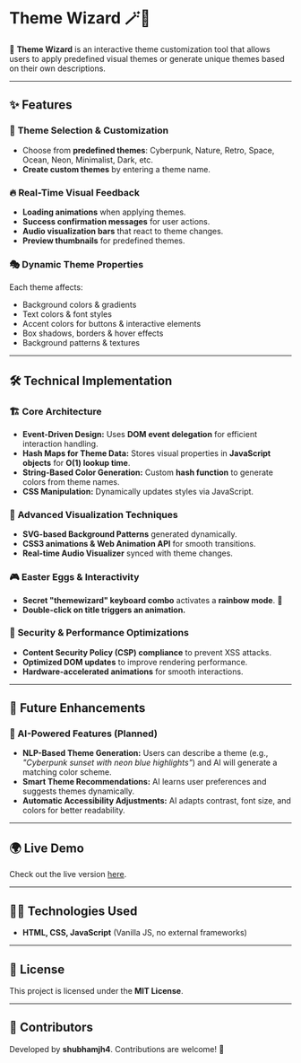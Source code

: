 # **Theme Wizard** 🪄🎨  
🚀 **Theme Wizard** is an interactive theme customization tool that allows users to apply predefined visual themes or generate unique themes based on their own descriptions.  

---

## **✨ Features**  

### 🎨 **Theme Selection & Customization**  
- Choose from **predefined themes**: Cyberpunk, Nature, Retro, Space, Ocean, Neon, Minimalist, Dark, etc.  
- **Create custom themes** by entering a theme name.  

### 🔥 **Real-Time Visual Feedback**  
- **Loading animations** when applying themes.  
- **Success confirmation messages** for user actions.  
- **Audio visualization bars** that react to theme changes.  
- **Preview thumbnails** for predefined themes.  

### 🎭 **Dynamic Theme Properties**  
Each theme affects:  
- Background colors & gradients  
- Text colors & font styles  
- Accent colors for buttons & interactive elements  
- Box shadows, borders & hover effects  
- Background patterns & textures  

---

## **🛠 Technical Implementation**  

### 🏗 **Core Architecture**  
- **Event-Driven Design:** Uses **DOM event delegation** for efficient interaction handling.  
- **Hash Maps for Theme Data:** Stores visual properties in **JavaScript objects** for **O(1) lookup time**.  
- **String-Based Color Generation:** Custom **hash function** to generate colors from theme names.  
- **CSS Manipulation:** Dynamically updates styles via JavaScript.  

### 🎨 **Advanced Visualization Techniques**  
- **SVG-based Background Patterns** generated dynamically.  
- **CSS3 animations & Web Animation API** for smooth transitions.  
- **Real-time Audio Visualizer** synced with theme changes.  

### 🎮 **Easter Eggs & Interactivity**  
- **Secret "themewizard" keyboard combo** activates a **rainbow mode**. 🌈  
- **Double-click on title triggers an animation.**  

### 🔐 **Security & Performance Optimizations**  
- **Content Security Policy (CSP) compliance** to prevent XSS attacks.  
- **Optimized DOM updates** to improve rendering performance.  
- **Hardware-accelerated animations** for smooth interactions.  

---

## **🚀 Future Enhancements**  

### **🧠 AI-Powered Features (Planned)**  
- **NLP-Based Theme Generation:** Users can describe a theme (e.g., *"Cyberpunk sunset with neon blue highlights"*) and AI will generate a matching color scheme.  
- **Smart Theme Recommendations:** AI learns user preferences and suggests themes dynamically.  
- **Automatic Accessibility Adjustments:** AI adapts contrast, font size, and colors for better readability.  

---

## **🌍 Live Demo**  
Check out the live version [here](#).  

---

## **👨‍💻 Technologies Used**  
- **HTML, CSS, JavaScript** (Vanilla JS, no external frameworks)  

---

## **📜 License**  
This project is licensed under the **MIT License**.  

---

## **👥 Contributors**  
Developed by **shubhamjh4**. Contributions are welcome! 🚀  
